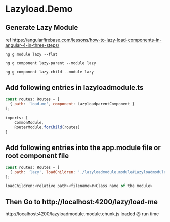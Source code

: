 # Lazyload.Demo
## Generate Lazy Module
ref https://angularfirebase.com/lessons/how-to-lazy-load-components-in-angular-4-in-three-steps/
```dos
ng g module lazy --flat

ng g component lazy-parent --module lazy

ng g component lazy-child --module lazy
```
## Add following entries in lazyloadmodule.ts
```javascript
const routes: Routes = [
  { path: 'load-me', component: LazyloadparentComponent }
];

imports: [
    CommonModule,
    RouterModule.forChild(routes)
]
```

## Add following entries into the app.module file or root component file
```javascript
const routes: Routes = [
  { path: 'lazy', loadChildren: './lazyloadmodule.module#LazyloadmoduleModule' }
];

loadChildren:<relative path><filename>#<Class name of the module>
```
## Then Go to http://localhost:4200/lazy/load-me

http://localhost:4200/lazyloadmodule.module.chunk.js loaded @ run time